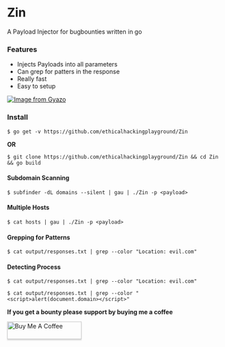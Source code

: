 # Zin
A Payload Injector for bugbounties written in go

### Features

- Injects Payloads into all parameters
- Can grep for patters in the response
- Really fast
- Easy to setup

[![Image from Gyazo](https://i.gyazo.com/16031ae21e5b98c9c936de492be4cccf.gif)](https://gyazo.com/16031ae21e5b98c9c936de492be4cccf)

### Install

`$ go get -v https://github.com/ethicalhackingplayground/Zin`

**OR**

`$ git clone https://github.com/ethicalhackingplayground/Zin && cd Zin && go build`

#### Subdomain Scanning

`$ subfinder -dL domains --silent | gau | ./Zin -p <payload>`

#### Multiple Hosts

`$ cat hosts | gau | ./Zin -p <payload>`

#### Grepping for Patterns

`$ cat output/responses.txt | grep --color "Location: evil.com"`

#### Detecting Process

`$ cat output/responses.txt | grep --color "Location: evil.com"`

`$ cat output/responses.txt | grep --color "<script>alert(document.domain></script>"`

**If you get a bounty please support by buying me a coffee**

<a href="https://www.buymeacoffee.com/krypt0mux" target="_blank"><img src="https://www.buymeacoffee.com/assets/img/custom_images/orange_img.png" alt="Buy Me A Coffee" style="height: 41px !important;width: 174px !important;box-shadow: 0px 3px 2px 0px rgba(190, 190, 190, 0.5) !important;-webkit-box-shadow: 0px 3px 2px 0px rgba(190, 190, 190, 0.5) !important;" ></a>

